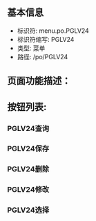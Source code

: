 
## 基本信息

- 标识符: menu.po.PGLV24
- 标识符缩写: PGLV24
- 类型: 菜单
- 路径: /po/PGLV24

## 页面功能描述：





## 按钮列表:


### PGLV24查询



### PGLV24保存



### PGLV24删除



### PGLV24修改



### PGLV24选择


